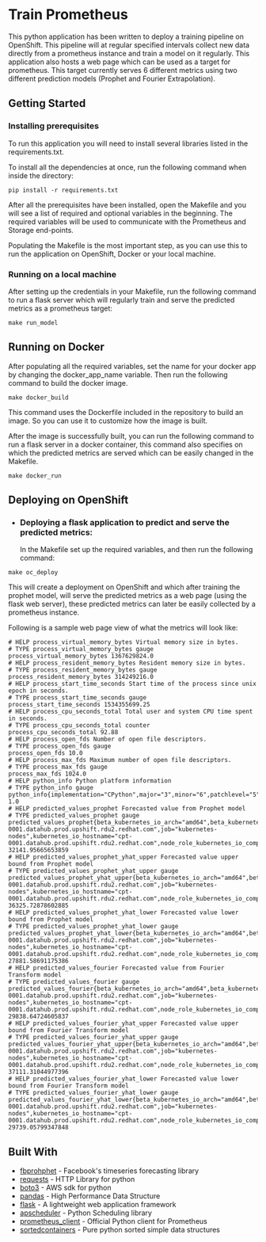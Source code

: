 <!-- # train-prometheus
A simple application to collect data from a prometheus host and train a model on it -->

# Train Prometheus
This python application has been written to deploy a training pipeline on OpenShift. This pipeline will at regular specified intervals collect new data directly from a prometheus instance and train a model on it regularly. This application also hosts a web page which can be used as a target for prometheus. This target currently serves 6 different metrics using two different prediction models (Prophet and Fourier Extrapolation).

## Getting Started

### Installing prerequisites

To run this application you will need to install several libraries listed in the requirements.txt.

To install all the dependencies at once, run the following command when inside the directory:
```
pip install -r requirements.txt
```
After all the prerequisites have been installed, open the Makefile and you will see a list of required and optional variables in the beginning.
The required variables will be used to communicate with the Prometheus and Storage end-points.

Populating the Makefile is the most important step, as you can use this to run the application on OpenShift, Docker or your local machine.

### Running on a local machine

After setting up the credentials in your Makefile, run the following command to run a flask server which will regularly train and serve the predicted metrics as a prometheus target:

```
make run_model
```
## Running on Docker
After populating all the required variables, set the name for your docker app by changing the docker_app_name variable. Then run the following command to build the docker image.
```
make docker_build
```
This command uses the Dockerfile included in the repository to build an image. So you can use it to customize how the image is built.

After the image is successfully built, you can run the following command to run a flask server in a docker container, this command also specifies on which the predicted metrics are served which can be easily changed in the Makefile.

```
make docker_run
```
## Deploying on OpenShift

* ### Deploying a flask application to predict and serve the predicted metrics:
  In the Makefile set up the required variables, and then run the following command:
```
make oc_deploy
```
This will create a deployment on OpenShift and which after training the prophet model, will serve the predicted metrics as a web page (using the flask web server), these predicted metrics can later be easily collected by a prometheus instance.

Following is a sample web page view of what the metrics will look like:
```
# HELP process_virtual_memory_bytes Virtual memory size in bytes.
# TYPE process_virtual_memory_bytes gauge
process_virtual_memory_bytes 1367629824.0
# HELP process_resident_memory_bytes Resident memory size in bytes.
# TYPE process_resident_memory_bytes gauge
process_resident_memory_bytes 314249216.0
# HELP process_start_time_seconds Start time of the process since unix epoch in seconds.
# TYPE process_start_time_seconds gauge
process_start_time_seconds 1534355699.25
# HELP process_cpu_seconds_total Total user and system CPU time spent in seconds.
# TYPE process_cpu_seconds_total counter
process_cpu_seconds_total 92.88
# HELP process_open_fds Number of open file descriptors.
# TYPE process_open_fds gauge
process_open_fds 10.0
# HELP process_max_fds Maximum number of open file descriptors.
# TYPE process_max_fds gauge
process_max_fds 1024.0
# HELP python_info Python platform information
# TYPE python_info gauge
python_info{implementation="CPython",major="3",minor="6",patchlevel="5",version="3.6.5"} 1.0
# HELP predicted_values_prophet Forecasted value from Prophet model
# TYPE predicted_values_prophet gauge
predicted_values_prophet{beta_kubernetes_io_arch="amd64",beta_kubernetes_io_os="linux",instance="cpt-0001.datahub.prod.upshift.rdu2.redhat.com",job="kubernetes-nodes",kubernetes_io_hostname="cpt-0001.datahub.prod.upshift.rdu2.redhat.com",node_role_kubernetes_io_compute="true",operation_type="create_container",provider="rhos",quantile="0.5",region="compute",size="small"} 32141.95665653859
# HELP predicted_values_prophet_yhat_upper Forecasted value upper bound from Prophet model
# TYPE predicted_values_prophet_yhat_upper gauge
predicted_values_prophet_yhat_upper{beta_kubernetes_io_arch="amd64",beta_kubernetes_io_os="linux",instance="cpt-0001.datahub.prod.upshift.rdu2.redhat.com",job="kubernetes-nodes",kubernetes_io_hostname="cpt-0001.datahub.prod.upshift.rdu2.redhat.com",node_role_kubernetes_io_compute="true",operation_type="create_container",provider="rhos",quantile="0.5",region="compute",size="small"} 36325.72878602885
# HELP predicted_values_prophet_yhat_lower Forecasted value lower bound from Prophet model
# TYPE predicted_values_prophet_yhat_lower gauge
predicted_values_prophet_yhat_lower{beta_kubernetes_io_arch="amd64",beta_kubernetes_io_os="linux",instance="cpt-0001.datahub.prod.upshift.rdu2.redhat.com",job="kubernetes-nodes",kubernetes_io_hostname="cpt-0001.datahub.prod.upshift.rdu2.redhat.com",node_role_kubernetes_io_compute="true",operation_type="create_container",provider="rhos",quantile="0.5",region="compute",size="small"} 27881.58691175386
# HELP predicted_values_fourier Forecasted value from Fourier Transform model
# TYPE predicted_values_fourier gauge
predicted_values_fourier{beta_kubernetes_io_arch="amd64",beta_kubernetes_io_os="linux",instance="cpt-0001.datahub.prod.upshift.rdu2.redhat.com",job="kubernetes-nodes",kubernetes_io_hostname="cpt-0001.datahub.prod.upshift.rdu2.redhat.com",node_role_kubernetes_io_compute="true",operation_type="create_container",provider="rhos",quantile="0.5",region="compute",size="small"} 29838.64724605837
# HELP predicted_values_fourier_yhat_upper Forecasted value upper bound from Fourier Transform model
# TYPE predicted_values_fourier_yhat_upper gauge
predicted_values_fourier_yhat_upper{beta_kubernetes_io_arch="amd64",beta_kubernetes_io_os="linux",instance="cpt-0001.datahub.prod.upshift.rdu2.redhat.com",job="kubernetes-nodes",kubernetes_io_hostname="cpt-0001.datahub.prod.upshift.rdu2.redhat.com",node_role_kubernetes_io_compute="true",operation_type="create_container",provider="rhos",quantile="0.5",region="compute",size="small"} 37111.31044977396
# HELP predicted_values_fourier_yhat_lower Forecasted value lower bound from Fourier Transform model
# TYPE predicted_values_fourier_yhat_lower gauge
predicted_values_fourier_yhat_lower{beta_kubernetes_io_arch="amd64",beta_kubernetes_io_os="linux",instance="cpt-0001.datahub.prod.upshift.rdu2.redhat.com",job="kubernetes-nodes",kubernetes_io_hostname="cpt-0001.datahub.prod.upshift.rdu2.redhat.com",node_role_kubernetes_io_compute="true",operation_type="create_container",provider="rhos",quantile="0.5",region="compute",size="small"} 29739.05799347848
```

## Built With

* [fbprohphet](https://github.com/facebook/prophet) - Facebook's timeseries forecasting library
* [requests](http://docs.python-requests.org/en/master/) - HTTP Library for python
* [boto3](https://boto3.readthedocs.io/en/latest/reference/core/session.html) - AWS sdk for python
* [pandas](http://pandas.pydata.org/) - High Performance Data Structure
* [flask](http://flask.pocoo.org/) - A lightweight web application framework
* [apscheduler](https://apscheduler.readthedocs.io/en/latest/) - Python Scheduling library
* [prometheus_client](https://github.com/prometheus/client_python) - Official Python client for Prometheus
* [sortedcontainers](http://www.grantjenks.com/docs/sortedcontainers/) - Pure python sorted simple data structures
